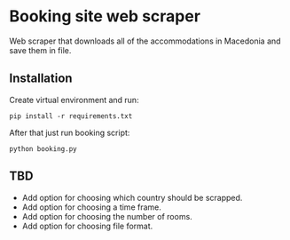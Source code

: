 # Booking site web scraper

Web scraper that downloads all of the accommodations in Macedonia and save them in file.

## Installation
Create virtual environment and run:

`pip install -r requirements.txt`

After that just run booking script:

`python booking.py`

## TBD
* Add option for choosing which country should be scrapped.
* Add option for choosing a time frame.
* Add option for choosing the number of rooms.
* Add option for choosing file format.
